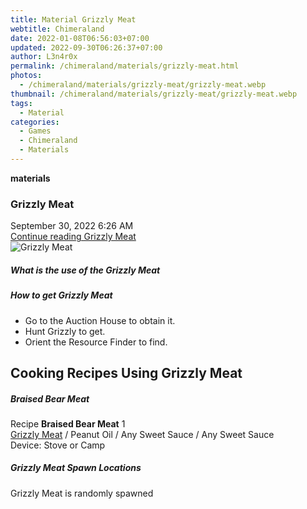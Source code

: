 ```yaml
---
title: Material Grizzly Meat
webtitle: Chimeraland
date: 2022-01-08T06:56:03+07:00
updated: 2022-09-30T06:26:37+07:00
author: L3n4r0x
permalink: /chimeraland/materials/grizzly-meat.html
photos:
  - /chimeraland/materials/grizzly-meat/grizzly-meat.webp
thumbnail: /chimeraland/materials/grizzly-meat/grizzly-meat.webp
tags:
  - Material
categories:
  - Games
  - Chimeraland
  - Materials
---
```


<section id="bootstrap-wrapper">
  <link
    rel="stylesheet"
    href="https://cdn.statically.io/gh/dimaslanjaka/Web-Manajemen/40ac3225/css/bootstrap-4.5-wrapper.css"
  />
  <div
    class="row g-0 border rounded overflow-hidden flex-md-row mb-4 shadow-sm position-relative"
  >
    <div class="col p-4 d-flex flex-column position-static">
      <strong class="d-inline-block mb-2 text-success">materials</strong>
      <h3 class="mb-0">Grizzly Meat</h3>
      <div class="mb-1 text-muted">September 30, 2022 6:26 AM</div>
      <a
        href="/chimeraland/materials/grizzly-meat.html"
        class="stretched-link d-none"
        >Continue reading Grizzly Meat</a
      >
    </div>
    <div class="col-auto d-none d-lg-block">
      <img
        src="/chimeraland/materials/grizzly-meat/grizzly-meat.webp"
        alt="Grizzly Meat"
      />
    </div>
  </div>
  <div class="row">
    <div class="col-lg-6 col-12 mb-2">
      <div class="card">
        <div class="card-body">
          <h5 class="card-title">What is the use of the Grizzly Meat</h5>
          <div class="card-text"><ul></ul></div>
        </div>
      </div>
    </div>
    <div class="col-lg-6 col-12 mb-2">
      <div class="card">
        <div class="card-body">
          <h5 class="card-title">How to get Grizzly Meat</h5>
          <div class="card-text">
            <ul>
              <li>Go to the Auction House to obtain it.</li>
              <li>Hunt Grizzly to get.</li>
              <li>Orient the Resource Finder to find.</li>
            </ul>
          </div>
        </div>
      </div>
    </div>
    <div class="col-12 mb-2">
      <h2 id="cookable">Cooking Recipes Using Grizzly Meat</h2>
      <div id="recipe-braised-bear-meat">
        <h5 id="item-braised-bear-meat">Braised Bear Meat</h5>
        <div class="mb-2">
          <p class="fs-5">
            Recipe <b>Braised Bear Meat</b> 1<br /><a
              class="text-decoration-none"
              href="/chimeraland/materials/grizzly-meat.html"
              >Grizzly Meat</a
            ><span> / </span>Peanut Oil<span> / </span>Any Sweet Sauce<span>
              / </span
            >Any Sweet Sauce<br />Device: Stove or Camp
          </p>
        </div>
      </div>
    </div>
    <div class="col-12 mb-2">
      <h5>Grizzly Meat Spawn Locations</h5>
      <p>Grizzly Meat is randomly spawned</p>
    </div>
  </div>
</section>